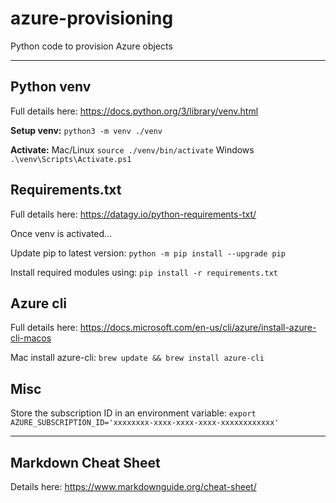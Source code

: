 # azure-provisioning
Python code to provision Azure objects

---
## Python venv
Full details here: https://docs.python.org/3/library/venv.html

**Setup venv:**
    `python3 -m venv ./venv`

**Activate:**
Mac/Linux   `source ./venv/bin/activate`
Windows     `.\venv\Scripts\Activate.ps1`

## Requirements.txt
Full details here: https://datagy.io/python-requirements-txt/

Once venv is activated...

Update pip to latest version:
`python -m pip install --upgrade pip`

Install required modules using:
`pip install -r requirements.txt`

## Azure cli
Full details here: https://docs.microsoft.com/en-us/cli/azure/install-azure-cli-macos

Mac install azure-cli:
`brew update && brew install azure-cli`

## Misc
Store the subscription ID in an environment variable:
`export AZURE_SUBSCRIPTION_ID='xxxxxxxx-xxxx-xxxx-xxxx-xxxxxxxxxxxx'`

---
## Markdown Cheat Sheet

Details here: https://www.markdownguide.org/cheat-sheet/